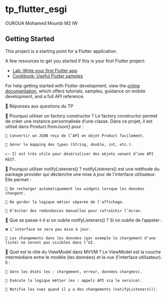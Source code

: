 # tp_flutter_esgi

OUROUA Mohamed Mounib
M2 IW

## Getting Started

This project is a starting point for a Flutter application.

A few resources to get you started if this is your first Flutter project:

- [Lab: Write your first Flutter app](https://docs.flutter.dev/get-started/codelab)
- [Cookbook: Useful Flutter samples](https://docs.flutter.dev/cookbook)

For help getting started with Flutter development, view the
[online documentation](https://docs.flutter.dev/), which offers tutorials,
samples, guidance on mobile development, and a full API reference.

🧠 Réponses aux questions du TP

📌 Pourquoi utiliser un factory constructor ?
Le factory constructor permet de créer une instance personnalisée d’une classe.
Dans ce projet, il est utilisé dans Product.fromJson() pour :

    🧾 Convertir un JSON reçu de l’API en objet Product facilement.

    🧠 Gérer le mapping des types (String, double, int, etc.).

    👉 Il est très utile pour désérialiser des objets venant d’une API REST.

📌 Pourquoi utiliser notifyListeners() ?
notifyListeners() est une méthode du package provider qui déclenche une mise à jour de l'interface utilisateur.
Elle permet :

    🔄 De recharger automatiquement les widgets lorsque les données changent.

    🧩 De garder la logique métier séparée de l'affichage.

    🧼 D’éviter des redondances manuelles pour rafraîchir l’écran.

📌 Que se passe-t-il si on oublie notifyListeners() ?
Si on oublie de l’appeler :

    ❌ L’interface ne sera pas mise à jour.

    🧊 Les changements dans les données (par exemple le chargement d’une liste) ne seront pas visibles dans l’UI.

📌 Quel est le rôle du ViewModel dans MVVM ?
Le ViewModel est la couche intermédiaire entre le modèle (les données) et la vue (l’interface utilisateur). Il :

    🧠 Gère les états (ex : chargement, erreur, données chargées).

    🧰 Exécute la logique métier (ex : appels API via le service).

    📡 Notifie les vues quand il y a des changements (notifyListeners()).
